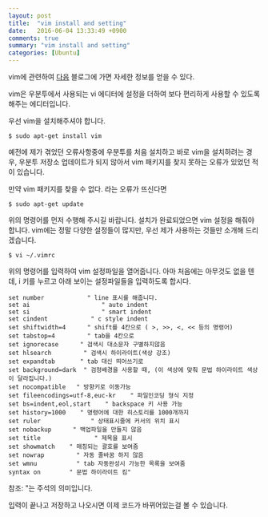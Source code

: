 ```yaml
---
layout: post
title:  "vim install and setting"
date:   2016-06-04 13:33:49 +0900
comments: true
summary: "vim install and setting"
categories: [Ubuntu]
---
```


vim에 관련하여 [다음](http://www.joinc.co.kr/w/Site/Vim/Documents/UsedVim#AEN18) 블로그에 가면 자세한 정보를 얻을 수 있다. 

vim은 우분투에서 사용되는 vi 에디터에 설정을 더하여 보다 편리하게 사용할 수 있도록 해주는 에디터입니다.


우선 vim을 설치해주셔야 합니다.

```
$ sudo apt-get install vim
```

예전에 제가 겪었던 오류사항중에 우분투를 처음 설치하고 바로 vim을 설치하려는 경우, 우분투 저장소 업데이트가 되지 않아서 vim 패키지를 찾지 못하는 오류가 있었던 적이 있습니다.

만약 vim 패키지를 찾을 수 없다. 라는 오류가 뜨신다면 

```
$ sudo apt-get update
```

위의 명령어를 먼저 수행해 주시길 바랍니다.
설치가 완료되었으면 vim 설정을 해줘야합니다.
vim에는 정말 다양한 설정들이 많지만, 우선 제가 사용하는 것들만 소개해 드리겠습니다.

```
$ vi ~/.vimrc
```

위의 명령어를 입력하여 vim 설정파일을 열어줍니다. 아마 처음에는 아무것도 없을 텐데, i 키를 누르고 아래 보이는 설정파일들을 입력하도록 합시다.

```
set number            " line 표시를 해줍니다.
set ai                    " auto indent
set si                    " smart indent
set cindent            " c style indent
set shiftwidth=4      " shift를 4칸으로 ( >, >>, <, << 등의 명령어)
set tabstop=4         " tab을 4칸으로
set ignorecase      " 검색시 대소문자 구별하지않음
set hlsearch         " 검색시 하이라이트(색상 강조)
set expandtab       " tab 대신 띄어쓰기로
set background=dark  " 검정배경을 사용할 때, (이 색상에 맞춰 문법 하이라이트 색상이 달라집니다.)
set nocompatible   " 방향키로 이동가능
set fileencodings=utf-8,euc-kr    " 파일인코딩 형식 지정
set bs=indent,eol,start    " backspace 키 사용 가능
set history=1000    " 명령어에 대한 히스토리를 1000개까지
set ruler              " 상태표시줄에 커서의 위치 표시
set nobackup      " 백업파일을 만들지 않음
set title               " 제목을 표시
set showmatch    " 매칭되는 괄호를 보여줌
set nowrap         " 자동 줄바꿈 하지 않음
set wmnu           " tab 자동완성시 가능한 목록을 보여줌
syntax on        " 문법 하이라이트 킴"
```

참조: "는 주석의 의미입니다.

입력이 끝나고 저장하고 나오시면 이제 코드가 바뀌어있는걸 볼 수 있습니다.

